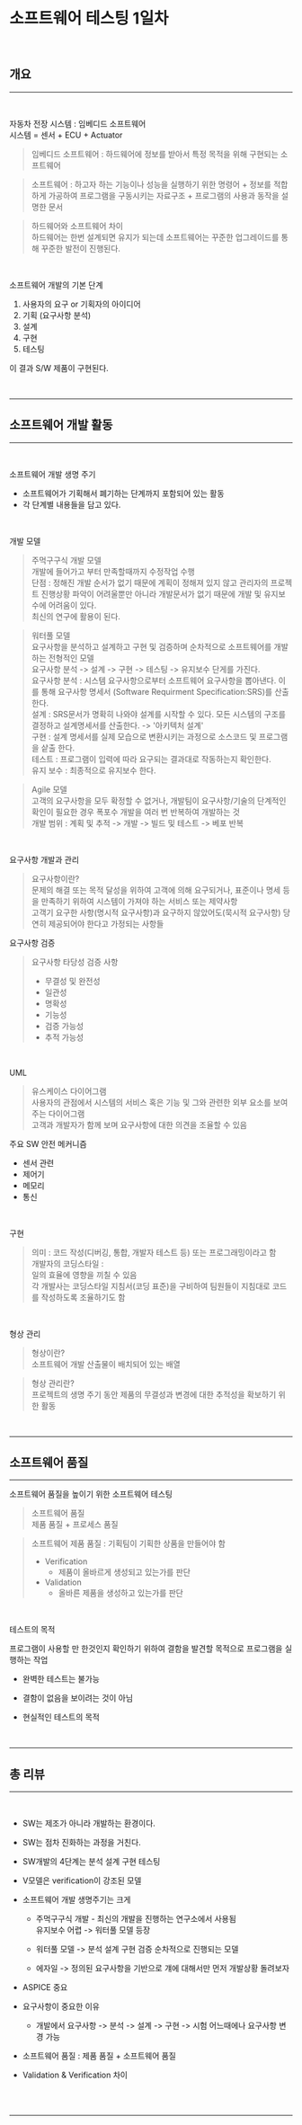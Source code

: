 # 소프트웨어 테스팅 1일차

<br>

## 개요
* * *

<br>

자동차 전장 시스템 : 임베디드 소프트웨어    
시스템 = 센서 + ECU + Actuator   
> 임베디드 소프트웨어 : 하드웨어에 정보를 받아서 특정 목적을 위해 구현되는 소프트웨어   

> 소프트웨어 : 하고자 하는 기능이나 성능을 실행하기 위한 명령어 + 정보를 적합하게 가공하여 프로그램을 구동시키는 자료구조 + 프로그램의 사용과 동작을 설명한 문서   

> 하드웨어와 소프트웨어 차이   
> 하드웨어는 한번 설계되면 유지가 되는데 소프트웨어는 꾸준한 업그레이드를 통해 꾸준한 발전이 진행된다.      

<br>

소프트웨어 개발의 기본 단계   

1. 사용자의 요구 or 기획자의 아이디어
2. 기획 (요구사항 분석)
3. 설계
4. 구현
5. 테스팅   

이 결과 S/W 제품이 구현된다.   

<br>

* * *
## 소프트웨어 개발 활동
* * *

<br>

소프트웨어 개발 생명 주기   

- 소프트웨어가 기획해서 폐기하는 단계까지 포함되어 있는 활동
- 각 단계별 내용들을 담고 있다.

<br>

개발 모델

> 주먹구구식 개발 모델   
> 개발에 들어가고 부터 만족할때까지 수정작업 수행   
> 단점 : 정해진 개발 순서가 없기 때문에 계획이 정해져 있지 않고 관리자의 프로젝트 진행상황 파악이 어려울뿐만 아니라 개발문서가 없기 때문에 개발 및 유지보수에 어려움이 있다.    
> 최신의 연구에 활용이 된다. 

>  워터풀 모델   
> 요구사항을 분석하고 설계하고 구현 및 검증하며 순차적으로 소프트웨어를 개발하는 전형적인 모델   
> 요구사항 분석 -> 설계 -> 구현 -> 테스팅 -> 유지보수 단게를 가진다.    
> 요구사항 분석 : 시스템 요구사항으로부터 소프트웨어 요구사항을 뽑아낸다. 이를 통해 요구사항 명세서 (Software Requirment Specification:SRS)를 산출한다.     
> 설계 : SRS문서가 명확히 나와야 설계를 시작할 수 있다. 모든 시스템의 구조를 결정하고 설계명세서를 산출한다. -> '아키텍처 설계'     
> 구현 : 설계 명세서를 실제 모습으로 변환시키는 과정으로 소스코드 및 프로그램을 샅출 한다.      
> 테스트 : 프로그램이 입력에 따라 요구되는 결과대로 작동하는지 확인한다.      
> 유지 보수 : 최종적으로 유지보수 한다.       



> Agile 모델   
> 고객의 요구사항을 모두 확정할 수 없거나, 개발팀이 요구사항/기술의 단계적인 확인이 필요한 경우 폭포수 개발을 여러 번 반복하여  개발하는 것   
> 개발 범위 : 계획 및 추적 -> 개발 -> 빌드 및 테스트 -> 베포 반복   

<br>

요구사항 개발과 관리   

> 요구사항이란?     
> 문제의 해결 또는 목적 달성을 위하여 고객에 의해 요구되거나, 표준이나 명세 등을 만족하기 위하여 시스템이 가져야 하는 서비스 또는 제약사항   
> 고객기 요구한 사항(명시적 요구사항)과 요구하지 않았어도(묵시적 요구사항) 당연히 제공되어야 한다고 가정되는 사항들   


요구사항 검증   

> 요구사항 타당성 검증 사항   
> - 무결성 및 완전성   
> - 일관성   
> - 명확성   
> - 기능성   
> - 검증 가능성
> - 추적 가능성    

<br>

UML   

> 유스케이스 다이어그램   
> 사용자의 관점에서 시스템의 서비스 혹은 기능 및 그와 관련한 외부 요소를 보여주는 다이어그램   
> 고객과 개발자가 함께 보며 요구사항에 대한 의견을 조율할 수 있음   

주요 SW 안전 메커니즘   
- 센서 관련
- 제어기
- 메모리
- 통신

<br>

구현   
> 의미  : 코드 작성(디버깅, 통합, 개발자 테스트 등) 또는 프로그래밍이라고 함   
> 개발자의 코딩스타일 :   
> 일의 효율에 영향을 끼칠 수 있음   
> 각 개발사는 코딩스타일 지침서(코딩 표준)을 구비하여 팀원들이 지침대로 코드를 작성하도록 조율하기도 함   

<br>

형상 관리   
> 형상이란?    
> 소프트웨어 개발 산출물이 배치되어 있는 배열   

> 형상 관리란?   
> 프로젝트의 생명 주기 동안 제품의 무결성과 변경에 대한 추적성을 확보하기 위한 활동   

<br>

* * *
## 소프트웨어 품질
* * *

소프트웨어 품질을 높이기 위한 소프트웨어 테스팅   

> 소프트웨어 품질   
> 제품 품질 + 프로세스 품질
   
> 소프트웨어 제품 품질 : 기획팀이 기획한 상품을 만들어야 함   
> - Verification   
>   - 제품이 올바르게 생성되고 있는가를 판단
> - Validation   
>   - 올바른 제품을 생성하고 있는가를 판단

<br>

테스트의 목적   

프로그램이 사용할 만 한것인지 확인하기 위하여 결함을 발견할 목적으로 프로그램을 실행하는 작업   
- 완벽한 테스트는 불가능   
- 결함이 없음을 보이려는 것이 아님   
- 현실적인 테스트의 목적   
  
  <br>

* * *
## 총 리뷰
* * *

<br>

- SW는 제조가 아니라 개발하는 환경이다.

- SW는 점차 진화하는 과정을 거친다.   

- SW개발의 4단계는 분석 설계 구현 테스팅

- V모델은 verification이 강조된 모델

- 소프트웨어 개발 생명주기는 크게     

  - 주먹구구식 개발 - 최신의 개발을 진행하는 연구소에서 사용됨   
유지보수 어렵 -> 워터풀 모델 등장   

  - 워터풀 모델 -> 분석 설계 구현 검증 순차적으로 진행되는 모델   

  - 에자일 -> 정의된 요구사항을 기반으로 걔에 대해서만 먼저 개발상황 돌려보자   

- ASPICE 중요

- 요구사항이 중요한 이유

  - 개발에서 요구사항 -> 분석 -> 설계 -> 구현 -> 시험 어느때에나 요구사항 변경 가능   

- 소프트웨어 품질 : 제품 품질 + 소프트웨어 품질    

- Validation & Verification 차이



<br>
<br>

* * *

